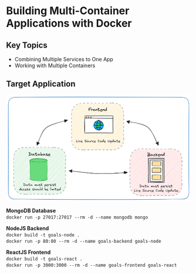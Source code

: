 # Building Multi-Container Applications with Docker

## Key Topics

- Combining Multiple Services to One App
- Working with Multiple Containers

## Target Application

![target application](./docs/target.excalidraw.png)

**MongoDB Database**<br />
`docker run -p 27017:27017 --rm -d --name mongodb mongo`

**NodeJS Backend**<br />
`docker build -t goals-node .`<br />
`docker run -p 80:80 --rm -d --name goals-backend goals-node`

**ReactJS Frontend**<br />
`docker build -t goals-react .`<br />
`docker run -p 3000:3000 --rm -d --name goals-frontend goals-react`

